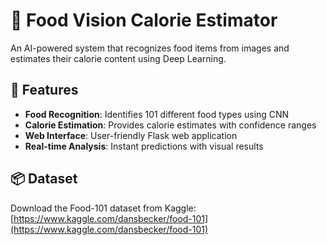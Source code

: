 # 🍕 Food Vision Calorie Estimator

An AI-powered system that recognizes food items from images and estimates their calorie content using Deep Learning.

## 🚀 Features

- **Food Recognition**: Identifies 101 different food types using CNN
- **Calorie Estimation**: Provides calorie estimates with confidence ranges
- **Web Interface**: User-friendly Flask web application
- **Real-time Analysis**: Instant predictions with visual results

## 📦 Dataset

Download the Food-101 dataset from Kaggle:
[https://www.kaggle.com/dansbecker/food-101](https://www.kaggle.com/dansbecker/food-101)

